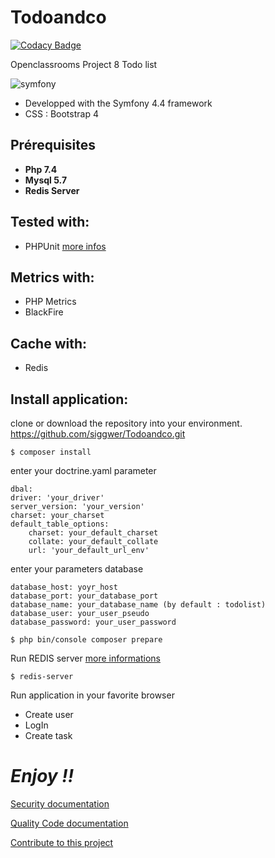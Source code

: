 # Todoandco

[![Codacy Badge](https://app.codacy.com/project/badge/Grade/addb47cedadc4a5f9fe6f2eb8b18379e)](https://www.codacy.com/manual/siggwer/Todoandco?utm_source=github.com&amp;utm_medium=referral&amp;utm_content=siggwer/Todoandco&amp;utm_campaign=Badge_Grade)

Openclassrooms Project 8 Todo list

![symfony](https://symfony.com/logos/symfony_white_02.svg)

* Developped with the Symfony 4.4 framework
* CSS : Bootstrap 4

## Prérequisites
* **Php 7.4**
* **Mysql 5.7**
* **Redis Server**

## Tested with:
- PHPUnit [more infos](https://phpunit.de/)

## Metrics with:
- PHP Metrics
- BlackFire

## Cache with:
- Redis

## Install application:
clone or download the repository into your environment. https://github.com/siggwer/Todoandco.git

```
$ composer install
```

enter your doctrine.yaml parameter
```
dbal:
driver: 'your_driver'
server_version: 'your_version'
charset: your_charset
default_table_options:
    charset: your_default_charset
    collate: your_default_collate
    url: 'your_default_url_env'
```

enter your parameters database
```
database_host: yoyr_host
database_port: your_database_port
database_name: your_database_name (by default : todolist)
database_user: your_user_pseudo
database_password: your_user_password
```
```
$ php bin/console composer prepare
```

Run REDIS server [more informations](https://redis.io/)
```
$ redis-server
```
Run application in your favorite browser

- Create user
- LogIn
- Create task

# *Enjoy !!*

[Security documentation]()

[Quality Code documentation]()

[Contribute to this project]()
